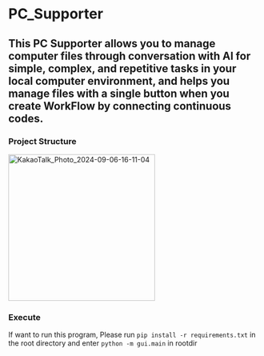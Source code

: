 # PC_Supporter
This PC Supporter allows you to manage computer files through conversation with AI for simple, complex, and repetitive tasks in your local computer environment, and helps you manage files with a single button when you create WorkFlow by connecting continuous codes.
---
### Project Structure

<img width="293" alt="KakaoTalk_Photo_2024-09-06-16-11-04" src="https://github.com/user-attachments/assets/d5df8a74-e3fd-4546-b179-abf3bc106067">


### Execute
If want to run this program,
Please run `pip install -r requirements.txt` in the root directory and enter `python -m gui.main` in rootdir

